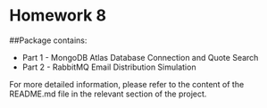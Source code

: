 # Homework 8

##Package contains:

 - Part 1 - MongoDB Atlas Database Connection and Quote Search
 - Part 2 - RabbitMQ Email Distribution Simulation

 For more detailed information, please refer to the content of the README.md file in the relevant section of the project.

